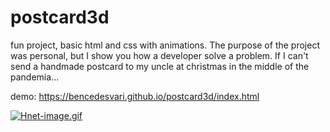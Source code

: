# postcard3d
fun project, basic html and css with animations. The purpose of the project was personal, but I show you how a developer solve a problem. 
If I can't send a handmade postcard to my uncle at christmas in the middle of the pandemia...

demo:
https://bencedesvari.github.io/postcard3d/index.html

[![Hnet-image.gif](https://i.postimg.cc/m2cMFL1v/Hnet-image.gif)](https://postimg.cc/Czgd3VN7)
